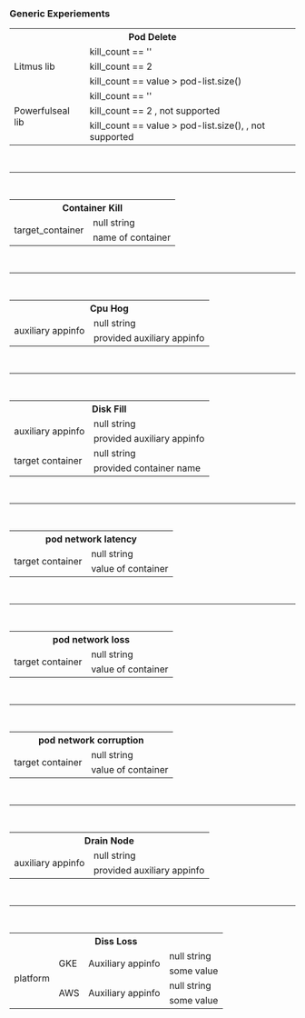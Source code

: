 ### Generic Experiements



<table> 
    <tr> <th colspan=2>   Pod Delete  </th> </tr>
    <tr > <td rowspan=3> Litmus lib  </td> 
        <td> kill_count == '' </td>
    </tr>
    <tr> 
         <td> kill_count == 2 </td>
    </tr>
    <tr>
         <td> kill_count == value > pod-list.size() </td>
    </tr> 
    <tr > <td rowspan=3> Powerfulseal lib  </td> 
        <td> kill_count == '' </td>
    </tr>
    <tr> 
         <td> kill_count == 2 , not supported</td>
    </tr>
    <tr>
         <td> kill_count == value > pod-list.size(), , not supported </td>
    </tr> 
         </table>
         
 <br> <hr> <br>  
 
  <table> 
    <tr> <th colspan=2>   Container Kill  </th> </tr>
    <tr > <td rowspan=2> target_container  </td> 
        <td> null string </td>
    </tr>
    <tr> 
         <td> name of container </td>
    </tr>
         </table>
         
   <br> <hr> <br>  
 
  <table> 
    <tr> <th colspan=2> Cpu Hog  </th> </tr>
    <tr > <td rowspan=2> auxiliary appinfo </td> 
        <td> null string </td>
    </tr>
    <tr> 
         <td> provided auxiliary appinfo </td>
    </tr>
         </table>
         
 <br> <hr> <br>  
 
  <table> 
    <tr> <th colspan=2> Disk Fill </th> </tr>
    <tr > <td rowspan=2> auxiliary appinfo </td> 
        <td> null string </td>
    </tr>
    <tr> 
         <td> provided auxiliary appinfo </td>
    </tr>
    
    
  <tr > <td rowspan=2> target container </td> 
        <td> null string </td>
    </tr>
    <tr> 
         <td> provided container name</td>
    </tr>
         </table>
         
  <br> <hr> <br>  
 
  <table> 
    <tr> <th colspan=2> pod network latency </th> </tr>
    <tr > <td rowspan=2> target container </td> 
        <td> null string </td>
    </tr>
    <tr> 
         <td> value of container </td>
    </tr>
         </table>
         
  <br> <hr> <br>  
  
  <table> 
    <tr> <th colspan=2> pod network loss </th> </tr>
    <tr > <td rowspan=2> target container </td> 
        <td> null string </td>
    </tr>
    <tr> 
         <td> value of container </td>
    </tr>
         </table>
         
  <br> <hr> <br>  
 
  <table> 
    <tr> <th colspan=2> pod network corruption</th> </tr>
    <tr > <td rowspan=2> target container </td> 
        <td> null string </td>
    </tr>
    <tr> 
         <td> value of container </td>
    </tr>
         </table>
         
   <br> <hr> <br>  
 
  <table> 
    <tr> <th colspan=2> Drain Node  </th> </tr>
    <tr > <td rowspan=2> auxiliary appinfo </td> 
        <td> null string </td>
    </tr>
    <tr> 
         <td> provided auxiliary appinfo </td>
    </tr>
         </table>
         
   <br> <hr> <br>  
 
  <table> 
    <tr> <th colspan=4> Diss Loss  </th> </tr>
    <tr > <td rowspan=4> platform </td> 
        <td rowspan=2> GKE </td>
        <td rowspan=2> Auxiliary appinfo </td>
         <td >  null string </td>
    </tr>
    <tr>
         <td > some value </td>
    </tr>
    <tr> 
         <td rowspan=2> AWS </td>
        <td rowspan=2> Auxiliary appinfo </td>
        <td > null string</td>
    </tr>
         <tr>
         <td > some value </td>
    </tr>
    
   </table>
         
    
    
        
    
    
